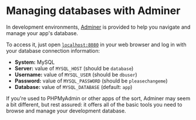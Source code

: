 # Managing databases with Adminer

In development environments, [Adminer](https://www.adminer.org/) is provided
to help you navigate and manage your app's database.

To access it, just open [`localhost:8080`](https://localhost:8080) in your web
browser and log in with your database connection information:

- **System:** MySQL
- **Server:** value of `MYSQL_HOST` (should be `database`)
- **Username:** value of `MYSQL_USER` (should be `dbuser`)
- **Password:** value of `MYSQL_PASSWORD` (should be `pleasechangeme`)
- **Database:** value of `MYSQL_DATABASE` (default: `app`)

If you're used to PHPMyAdmin or other apps of the sort, Adminer may seem a bit
different, but rest assured: it offers all of the basic tools you need to 
browse and manage your development database. 

